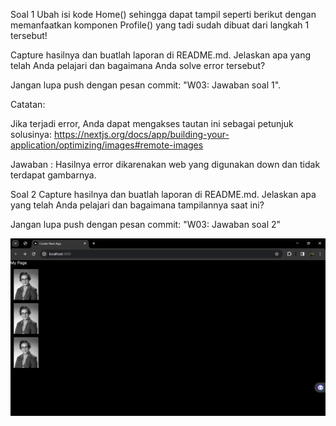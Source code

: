 Soal 1
Ubah isi kode Home() sehingga dapat tampil seperti berikut dengan memanfaatkan komponen Profile() yang tadi sudah dibuat dari langkah 1 tersebut!



Capture hasilnya dan buatlah laporan di README.md. Jelaskan apa yang telah Anda pelajari dan bagaimana Anda solve error tersebut?

Jangan lupa push dengan pesan commit: "W03: Jawaban soal 1".

Catatan:

Jika terjadi error, Anda dapat mengakses tautan ini sebagai petunjuk solusinya: https://nextjs.org/docs/app/building-your-application/optimizing/images#remote-images

Jawaban : Hasilnya error dikarenakan web yang digunakan down dan tidak terdapat gambarnya.

Soal 2
Capture hasilnya dan buatlah laporan di README.md. Jelaskan apa yang telah Anda pelajari dan bagaimana tampilannya saat ini?

Jangan lupa push dengan pesan commit: "W03: Jawaban soal 2"

![No 2](src\assets\Prakticum_2.png)
